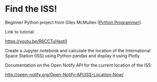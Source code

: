 # Find the ISS!
Beginner Python project from Giles McMullen ([Python Programmer](https://www.youtube.com/channel/UC68KSmHePPePCjW4v57VPQg)).

Link to tutorial:

https://youtu.be/R6CCTuHast0

Create a Jupyter notebook and calculate the location of the International Space Station (ISS)
using Python pandas and display it using Plotly.

Documentation on the Open Notify API for the current location of the ISS:

http://open-notify.org/Open-Notify-API/ISS-Location-Now/

